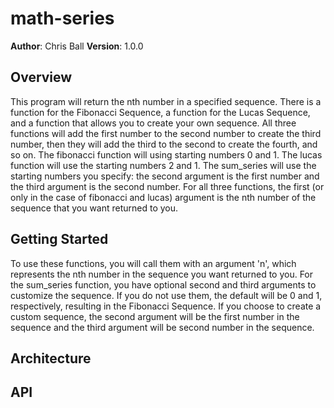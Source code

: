 # math-series

**Author**: Chris Ball
**Version**: 1.0.0

## Overview
This program will return the nth number in a specified sequence. There is a function for the Fibonacci Sequence, a function for the Lucas Sequence, and a function that allows you to create your own sequence. All three functions will add the first number to the second number to create the third number, then they will add the third to the second to create the fourth, and so on. The fibonacci function will using starting numbers 0 and 1. The lucas function will use the starting numbers 2 and 1. The sum_series will use the starting numbers you specify: the second argument is the first number and the third argument is the second number. For all three functions, the first (or only in the case of fibonacci and lucas) argument is the nth number of the sequence that you want returned to you.

## Getting Started
To use these functions, you will call them with an argument 'n', which represents the nth number in the sequence you want returned to you. For the sum_series function, you have optional second and third arguments to customize the sequence. If you do not use them, the default will be 0 and 1, respectively, resulting in the Fibonacci Sequence. If you choose to create a custom sequence, the second argument will be the first number in the sequence and the third argument will be second number in the sequence.

## Architecture


## API


